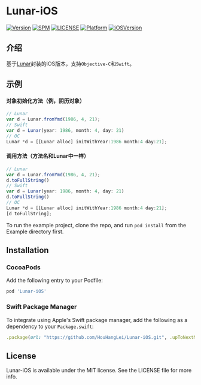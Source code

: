 # Lunar-iOS

[![Version](https://img.shields.io/cocoapods/v/Lunar-iOS.svg?style=flat)](https://cocoapods.org/pods/Lunar-iOS)
[![SPM](https://camo.githubusercontent.com/abfbc51b5ad99e76f02979a4d5ccd9d9173e10931560ce594db40b2923bd8fd8/68747470733a2f2f696d672e736869656c64732e696f2f62616467652f53504d2d737570706f727465642d3442433531442e7376673f7374796c653d666c6174)](https://github.com/HouHangLei/Lunar-iOS)
[![LICENSE](https://camo.githubusercontent.com/f82e0599f7cf735f4615acc3b3d4feeb11f1d927e5ab0ce77c57616f56cb5678/68747470733a2f2f696d672e736869656c64732e696f2f636f636f61706f64732f6c2f4865726f2e7376673f7374796c653d666c6174)](https://raw.githubusercontent.com/HouHangLei/Lunar-iOS/master/LICENSE)
[![Platform](https://img.shields.io/cocoapods/p/Lunar-iOS.svg?style=flat)](https://cocoapods.org/pods/Lunar-iOS)
[![iOSVersion](https://camo.githubusercontent.com/17f58f43c71c652239f1c8bbb766c562812841b0b1fbc03905b8913b35b9128b/68747470733a2f2f696d672e736869656c64732e696f2f62616467652f694f532d382e302532422d626c75652e737667)]()

## 介绍

基于[Lunar](https://6tail.cn/calendar/api.html)封装的iOS版本，支持`Objective-C`和`Swift`。

## 示例

#### 对象初始化方法（例，阴历对象）

```javascript
// Lunar
var d = Lunar.fromYmd(1986, 4, 21);
// Swift
var d = Lunar(year: 1986, month: 4, day: 21)
// OC
Lunar *d = [[Lunar alloc] initWithYear:1986 month:4 day:21];
```

#### 调用方法（方法名和Lunar中一样）

```javascript
// Lunar
var d = Lunar.fromYmd(1986, 4, 21);
d.toFullString()
// Swift
var d = Lunar(year: 1986, month: 4, day: 21)
d.toFullString()
// OC
Lunar *d = [[Lunar alloc] initWithYear:1986 month:4 day:21];
[d toFullString];
```

To run the example project, clone the repo, and run `pod install` from the Example directory first.

## Installation

### CocoaPods

Add the following entry to your Podfile:

```ruby
pod 'Lunar-iOS'
```

### Swift Package Manager

To integrate using Apple's Swift package manager, add the following as a dependency to your `Package.swift`:

```ruby
.package(url: "https://github.com/HouHangLei/Lunar-iOS.git", .upToNextMajor(from: "1.2.33.2"))
```

## License

Lunar-iOS is available under the MIT license. See the LICENSE file for more info.
